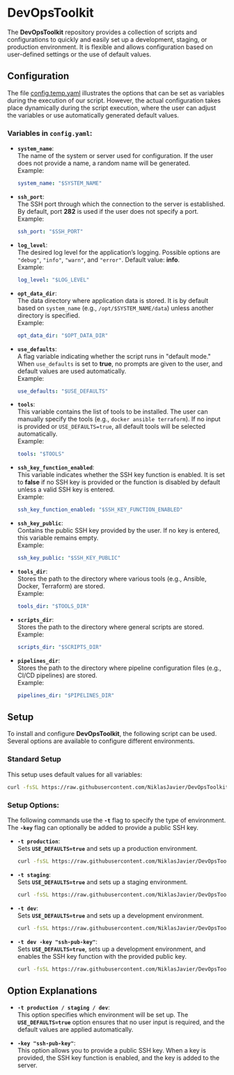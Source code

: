 # DevOpsToolkit

The **DevOpsToolkit** repository provides a collection of scripts and configurations to quickly and easily set up a development, staging, or production environment. It is flexible and allows configuration based on user-defined settings or the use of default values.

## Configuration

The file [config.temp.yaml](https://github.com/NiklasJavier/DevOpsToolkit/blob/HEAD/environments/config.temp.yaml) illustrates the options that can be set as variables during the execution of our script. However, the actual configuration takes place dynamically during the script execution, where the user can adjust the variables or use automatically generated default values.

### Variables in `config.yaml`:

- **`system_name`**:  
  The name of the system or server used for configuration. If the user does not provide a name, a random name will be generated.  
  Example:  
  ```yaml
  system_name: "$SYSTEM_NAME"
  ```

- **`ssh_port`**:  
  The SSH port through which the connection to the server is established. By default, port **282** is used if the user does not specify a port.  
  Example:  
  ```yaml
  ssh_port: "$SSH_PORT"
  ```

- **`log_level`**:  
  The desired log level for the application’s logging. Possible options are `"debug"`, `"info"`, `"warn"`, and `"error"`. Default value: **info**.  
  Example:  
  ```yaml
  log_level: "$LOG_LEVEL"
  ```

- **`opt_data_dir`**:  
  The data directory where application data is stored. It is by default based on `system_name` (e.g., `/opt/$SYSTEM_NAME/data`) unless another directory is specified.  
  Example:  
  ```yaml
  opt_data_dir: "$OPT_DATA_DIR"
  ```

- **`use_defaults`**:  
  A flag variable indicating whether the script runs in "default mode." When `use_defaults` is set to **true**, no prompts are given to the user, and default values are used automatically.  
  Example:  
  ```yaml
  use_defaults: "$USE_DEFAULTS"
  ```

- **`tools`**:  
  This variable contains the list of tools to be installed. The user can manually specify the tools (e.g., `docker ansible terraform`). If no input is provided or `USE_DEFAULTS=true`, all default tools will be selected automatically.  
  Example:  
  ```yaml
  tools: "$TOOLS"
  ```

- **`ssh_key_function_enabled`**:  
  This variable indicates whether the SSH key function is enabled. It is set to **false** if no SSH key is provided or the function is disabled by default unless a valid SSH key is entered.  
  Example:  
  ```yaml
  ssh_key_function_enabled: "$SSH_KEY_FUNCTION_ENABLED"
  ```

- **`ssh_key_public`**:  
  Contains the public SSH key provided by the user. If no key is entered, this variable remains empty.  
  Example:  
  ```yaml
  ssh_key_public: "$SSH_KEY_PUBLIC"
  ```

- **`tools_dir`**:  
  Stores the path to the directory where various tools (e.g., Ansible, Docker, Terraform) are stored.  
  Example:  
  ```yaml
  tools_dir: "$TOOLS_DIR"
  ```

- **`scripts_dir`**:  
  Stores the path to the directory where general scripts are stored.  
  Example:  
  ```yaml
  scripts_dir: "$SCRIPTS_DIR"
  ```

- **`pipelines_dir`**:  
  Stores the path to the directory where pipeline configuration files (e.g., CI/CD pipelines) are stored.  
  Example:  
  ```yaml
  pipelines_dir: "$PIPELINES_DIR"
  ```

## Setup

To install and configure **DevOpsToolkit**, the following script can be used. Several options are available to configure different environments.

### Standard Setup

This setup uses default values for all variables:

```bash
curl -fsSL https://raw.githubusercontent.com/NiklasJavier/DevOpsToolkit/dev/environments/get_devops_toolkit.sh | bash
```

### Setup Options:

The following commands use the **`-t`** flag to specify the type of environment. The **`-key`** flag can optionally be added to provide a public SSH key.

- **`-t production`**:  
  Sets **`USE_DEFAULTS=true`** and sets up a production environment.

  ```bash
  curl -fsSL https://raw.githubusercontent.com/NiklasJavier/DevOpsToolkit/dev/environments/init_devops_toolkit.sh | bash -s -- -branch production
  ```

- **`-t staging`**:  
  Sets **`USE_DEFAULTS=true`** and sets up a staging environment.

  ```bash
  curl -fsSL https://raw.githubusercontent.com/NiklasJavier/DevOpsToolkit/dev/environments/init_devops_toolkit.sh | bash -s -- -branch staging 
  ```

- **`-t dev`**:  
  Sets **`USE_DEFAULTS=true`** and sets up a development environment.

  ```bash
  curl -fsSL https://raw.githubusercontent.com/NiklasJavier/DevOpsToolkit/dev/environments/init_devops_toolkit.sh | bash -s -- -branch dev
  ```

- **`-t dev -key "ssh-pub-key"`**:  
  Sets **`USE_DEFAULTS=true`**, sets up a development environment, and enables the SSH key function with the provided public key.

  ```bash
  curl -fsSL https://raw.githubusercontent.com/NiklasJavier/DevOpsToolkit/dev/environments/init_devops_toolkit.sh | bash -s -- -branch dev -key "ssh-pub-key"
  ```

## Option Explanations

- **`-t production / staging / dev`**:  
  This option specifies which environment will be set up. The **`USE_DEFAULTS=true`** option ensures that no user input is required, and the default values are applied automatically.

- **`-key "ssh-pub-key"`**:  
  This option allows you to provide a public SSH key. When a key is provided, the SSH key function is enabled, and the key is added to the server.